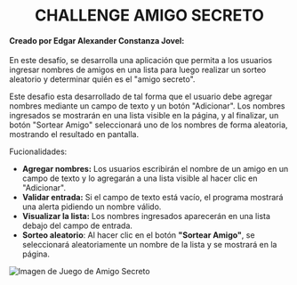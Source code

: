 <h1 align = "center"> CHALLENGE AMIGO SECRETO</h1>
<h4> Creado por Edgar Alexander Constanza Jovel:</h4>
En este desafío, se desarrolla una aplicación que permita a los usuarios ingresar nombres de amigos en una lista para luego
realizar un sorteo aleatorio y determinar quién es el "amigo secreto".

Este desafio esta desarrollado de tal forma que el usuario debe agregar nombres mediante un campo de texto y un botón "Adicionar". Los nombres ingresados se mostrarán en una lista visible en la página, y al finalizar, un botón 
"Sortear Amigo" seleccionará uno de los nombres de forma aleatoria, mostrando el resultado en pantalla.

Fucionalidades:
<ul>
  <li>
      <strong>Agregar nombres:</strong> Los usuarios escribirán el nombre de un amigo en un campo de texto y lo agregarán a una lista visible al hacer clic en "Adicionar".
  </li>
  <li>
    <strong>Validar entrada:</strong> Si el campo de texto está vacío, el programa mostrará una alerta pidiendo un nombre válido.
  </li>
  <li>
    <strong>Visualizar la lista:</strong> Los nombres ingresados aparecerán en una lista debajo del campo de entrada.
  </li>
  <li>
    <strong>Sorteo aleatorio</strong>: Al hacer clic en el botón <strong>"Sortear Amigo"</strong>, se seleccionará aleatoriamente un nombre de la lista y se mostrará en la página.
  </li>
</ul>

![Imagen de Juego de Amigo Secreto](https://github.com/user-attachments/assets/d3c82c30-d1f3-4ad4-92be-7f120c7459c1)
